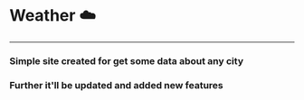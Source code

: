 # Weather ☁️
___

### Simple site created for get some data about any city
### Further it'll be updated and added new features 
